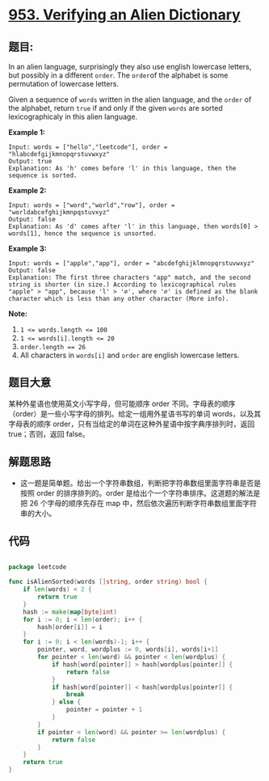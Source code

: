 # [953. Verifying an Alien Dictionary](https://leetcode.com/problems/verifying-an-alien-dictionary/)


## 题目:

In an alien language, surprisingly they also use english lowercase letters, but possibly in a different `order`. The `order`of the alphabet is some permutation of lowercase letters.

Given a sequence of `words` written in the alien language, and the `order` of the alphabet, return `true` if and only if the given `words` are sorted lexicographicaly in this alien language.

**Example 1:**

    Input: words = ["hello","leetcode"], order = "hlabcdefgijkmnopqrstuvwxyz"
    Output: true
    Explanation: As 'h' comes before 'l' in this language, then the sequence is sorted.

**Example 2:**

    Input: words = ["word","world","row"], order = "worldabcefghijkmnpqstuvxyz"
    Output: false
    Explanation: As 'd' comes after 'l' in this language, then words[0] > words[1], hence the sequence is unsorted.

**Example 3:**

    Input: words = ["apple","app"], order = "abcdefghijklmnopqrstuvwxyz"
    Output: false
    Explanation: The first three characters "app" match, and the second string is shorter (in size.) According to lexicographical rules "apple" > "app", because 'l' > '∅', where '∅' is defined as the blank character which is less than any other character (More info).

**Note:**

1. `1 <= words.length <= 100`
2. `1 <= words[i].length <= 20`
3. `order.length == 26`
4. All characters in `words[i]` and `order` are english lowercase letters.


## 题目大意

某种外星语也使用英文小写字母，但可能顺序 order 不同。字母表的顺序（order）是一些小写字母的排列。给定一组用外星语书写的单词 words，以及其字母表的顺序 order，只有当给定的单词在这种外星语中按字典序排列时，返回 true；否则，返回 false。



## 解题思路


- 这一题是简单题。给出一个字符串数组，判断把字符串数组里面字符串是否是按照 order 的排序排列的。order 是给出个一个字符串排序。这道题的解法是把 26 个字母的顺序先存在 map 中，然后依次遍历判断字符串数组里面字符串的大小。


## 代码

```go

package leetcode

func isAlienSorted(words []string, order string) bool {
	if len(words) < 2 {
		return true
	}
	hash := make(map[byte]int)
	for i := 0; i < len(order); i++ {
		hash[order[i]] = i
	}
	for i := 0; i < len(words)-1; i++ {
		pointer, word, wordplus := 0, words[i], words[i+1]
		for pointer < len(word) && pointer < len(wordplus) {
			if hash[word[pointer]] > hash[wordplus[pointer]] {
				return false
			}
			if hash[word[pointer]] < hash[wordplus[pointer]] {
				break
			} else {
				pointer = pointer + 1
			}
		}
		if pointer < len(word) && pointer >= len(wordplus) {
			return false
		}
	}
	return true
}

```